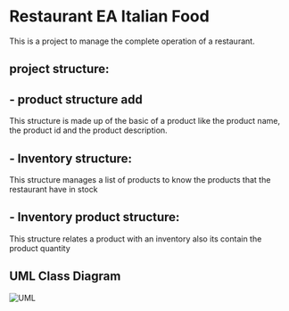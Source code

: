 # Restaurant EA Italian Food

This is a project to manage the complete operation of a restaurant.

## project structure:

 ## - product structure add

   This structure is made up of the basic of a product like the product name, the product id and
   the product description.

## - Inventory structure:

   This structure manages a list of products to know the products that the restaurant have in stock  

## - Inventory product structure:

   This structure relates a product with an inventory also its contain the product quantity

## UML Class Diagram

![UML](https://github.com/eapg/restaurant/blob/feature/inventory/UML_Diagram.png?raw=true)
